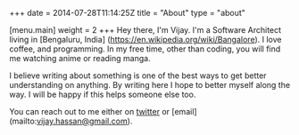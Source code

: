 +++
date = 2014-07-28T11:14:25Z
title = "About"
type = "about"

[menu.main]
  weight = 2
+++
Hey there, I'm Vijay. I'm a Software Architect living in [Bengaluru, India]
(https://en.wikipedia.org/wiki/Bangalore). I love coffee, and programming. In my
free time, other than coding, you will find me watching anime or reading manga.

I believe writing about something is one of the best ways to get better
understanding on anything. By writing here I hope to better myself along the
way. I will be happy if this helps someone else too.

You can reach out to me either on [twitter](https://twitter.com/vijayanant) or
[email] (mailto:vijay.hassan@gmail.com).



